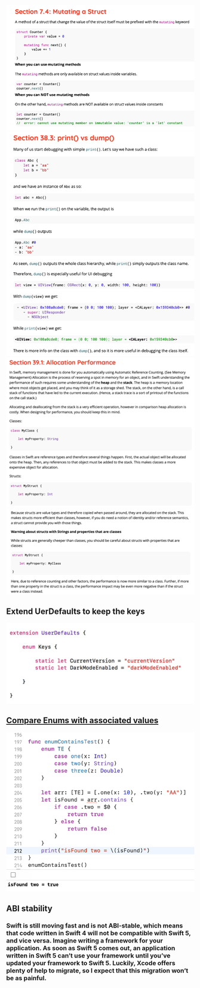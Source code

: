 <img src="../staticresources/mutatingstruct.png" alt="mutating struct" />
<img src="../staticresources/print_vs_dump.png" alt="print_vs_dump" />
<img src="../staticresources/allocation_performance.png" alt="print_vs_dump" />
<img src="../staticresources/allocation_performance2.png" alt="print_vs_dump" />

## Extend UerDefaults to keep the keys
<img src="../staticresources/ExtensionUserDefault.png" alt="ExtensionUserDefault" />

## [Compare Enums with associated values](https://stackoverflow.com/a/66062597/4245112)
<img src="../staticresources/enum_check.png" alt="enum_check" />

## ABI stability
### Swift is still moving fast and is not ABI-stable, which means that code written in Swift 4 will not be compatible with Swift 5, and vice versa. Imagine writing a framework for your application. As soon as Swift 5 comes out, an application written in Swift 5 can’t use your framework until you’ve updated your framework to Swift 5. Luckily, Xcode offers plenty of help to migrate, so I expect that this migration won’t be as painful.